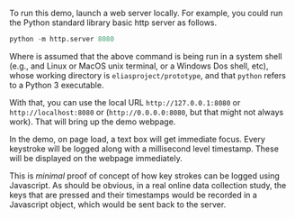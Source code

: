 To run this demo, launch a web server locally.
For example, you could run the Python standard library basic http server as follows.
```python
python -m http.server 8080
```
Where is assumed that the above command is being run in a system shell (e.g., and Linux or MacOS unix terminal, or a Windows Dos shell, etc), whose working directory is `eliasproject/prototype`, and that `python` refers to a Python 3 executable.

With that, you can use the local URL `http://127.0.0.1:8080` or `http://localhost:8080` or (`http://0.0.0.0:8080`, but that might not always work).
That will bring up the demo webpage.

In the demo, on page load, a text box will get immediate focus.
Every keystroke will be logged along with a millisecond level timestamp.
These will be displayed on the webpage immediately.

This is *minimal* proof of concept of how key strokes can be logged using Javascript.
As should be obvious, in a real online data collection study, the keys that are pressed and their timestamps would be recorded in a Javascript object, which would be sent back to the server.
